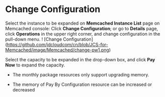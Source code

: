 # Change Configuration

Select the instance to be expanded on **Memcached Instance List** page on Memcached console:
Click **Change Configuration**; or go to **Details** page, click **Operations** in the upper right corner, and change configuration in the pull-down menu.
! [Change Configuration] (https://github.com/jdcloudcom/cn/blob/JCS-for-Memcached/image/Memcached/change-pw1.png)


Select the capacity to be expanded in the drop-down box, and click **Pay Now** to expand the capacity.

 - The monthly package resources only support upgrading memory.
 
 - The memory of Pay By Configuration resource can be increased or decreased
